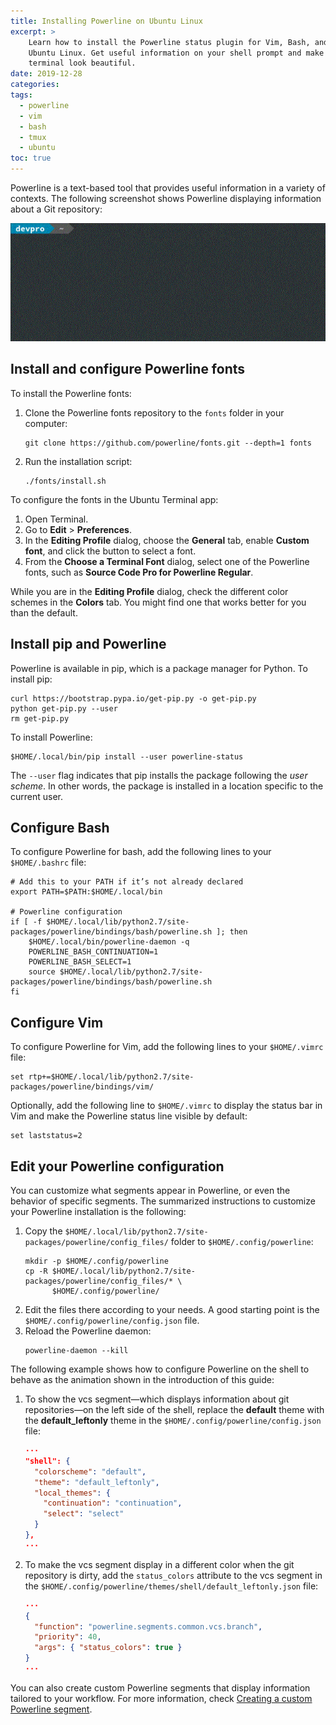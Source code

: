 ```yaml
---
title: Installing Powerline on Ubuntu Linux
excerpt: >
    Learn how to install the Powerline status plugin for Vim, Bash, and tmux on
    Ubuntu Linux. Get useful information on your shell prompt and make your
    terminal look beautiful.
date: 2019-12-28
categories:
tags:
  - powerline
  - vim
  - bash
  - tmux
  - ubuntu
toc: true
---
```


Powerline is a text-based tool that provides useful information in a variety of
contexts. The following screenshot shows Powerline displaying information about
a Git repository:

![Powerline demo][demo]

## Install and configure Powerline fonts

To install the Powerline fonts:

1. Clone the Powerline fonts repository to the `fonts` folder in your computer:
   ```shell
   git clone https://github.com/powerline/fonts.git --depth=1 fonts
   ```
1. Run the installation script:
   ```shell
   ./fonts/install.sh
   ```

To configure the fonts in the Ubuntu Terminal app:

1. Open Terminal.
1. Go to **Edit** > **Preferences**.
1. In the **Editing Profile** dialog, choose the **General** tab, enable
   **Custom font**, and click the button to select a font.
1. From the **Choose a Terminal Font** dialog, select one of the Powerline
   fonts, such as **Source Code Pro for Powerline Regular**.

While you are in the **Editing Profile** dialog, check the different color
schemes in the **Colors** tab. You might find one that works better for you than
the default.

## Install pip and Powerline

Powerline is available in pip, which is a package manager for Python. To install
pip:

```shell
curl https://bootstrap.pypa.io/get-pip.py -o get-pip.py
python get-pip.py --user
rm get-pip.py
```

To install Powerline:

```shell
$HOME/.local/bin/pip install --user powerline-status
```

The `--user` flag indicates that pip installs the package following the _user
scheme_. In other words, the package is installed in a location specific to the
current user.

## Configure Bash

To configure Powerline for bash, add the following lines to your `$HOME/.bashrc`
file:

```shell
# Add this to your PATH if it’s not already declared
export PATH=$PATH:$HOME/.local/bin

# Powerline configuration
if [ -f $HOME/.local/lib/python2.7/site-packages/powerline/bindings/bash/powerline.sh ]; then
    $HOME/.local/bin/powerline-daemon -q
    POWERLINE_BASH_CONTINUATION=1
    POWERLINE_BASH_SELECT=1
    source $HOME/.local/lib/python2.7/site-packages/powerline/bindings/bash/powerline.sh
fi
```

## Configure Vim

To configure Powerline for Vim, add the following lines to your `$HOME/.vimrc` file:

```vim
set rtp+=$HOME/.local/lib/python2.7/site-packages/powerline/bindings/vim/
```

Optionally, add the following line to `$HOME/.vimrc` to display the status bar in
Vim and make the Powerline status line visible by default:

```vim
set laststatus=2
```

## Edit your Powerline configuration

You can customize what segments appear in Powerline, or even the behavior of
specific segments. The summarized instructions to customize your Powerline
installation is the following:

1. Copy the `$HOME/.local/lib/python2.7/site-packages/powerline/config_files/`
   folder to `$HOME/.config/powerline`:
   ```shell
   mkdir -p $HOME/.config/powerline
   cp -R $HOME/.local/lib/python2.7/site-packages/powerline/config_files/* \
         $HOME/.config/powerline/
   ```
1. Edit the files there according to your needs. A good starting point is the
   `$HOME/.config/powerline/config.json` file.
1. Reload the Powerline daemon:
   ```shell
   powerline-daemon --kill
   ```

The following example shows how to configure Powerline on the shell to behave as
the animation shown in the introduction of this guide:

1. To show the vcs segment—which displays information about git repositories—on
   the left side of the shell, replace the **default** theme with the
   **default_leftonly** theme in the `$HOME/.config/powerline/config.json` file:
   ```json
   ···
   "shell": {
     "colorscheme": "default",
     "theme": "default_leftonly",
     "local_themes": {
       "continuation": "continuation",
       "select": "select"
     }
   },
   ···
   ```
1. To make the vcs segment display in a different color when the git repository
   is dirty, add the `status_colors` attribute to the vcs segment in the
   `$HOME/.config/powerline/themes/shell/default_leftonly.json` file:
   ```json
   ···
   {
     "function": "powerline.segments.common.vcs.branch",
     "priority": 40,
     "args": { "status_colors": true }
   }
   ···
   ```

You can also create custom Powerline segments that display information tailored
to your workflow. For more information, check [Creating a custom Powerline
segment][0].

[demo]: /assets/images/powerline-demo.gif
[0]: /custom-powerline-segment/
